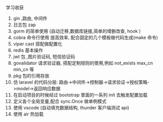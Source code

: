 学习收获

1. gin ,路由, 中间件
2. 日志包 zap
3. gorm 的简单使用 (自动迁移,数据库链接,简单的增删改查, hook )
4. cobra 命令行使用 提高效率, 配合固定的几个模板做代码生成(make 命令)
5. viper cast 搭配做配置化
6. redis 基本操作
7. jwt 包 ,图片验证码, 短信验证码
8. govalidator 请求验证器, 搭配定制规则的使用,例如 not_exists max_cn min_cn 等
9. pkg 包的引用存放
10. 仿 laravel 的代码分层: 路由->中间件->控制器->请求验证->授权策略->model->返回响应数据
11. 在启动项目的时候经过 bootstrap 里面的一系列 init 去触发配置加载
12. 定义各个全局变量,配合 sync.Once 做单例模式
13. 使用 vscode (自动填充数据结构, thunder 客户端测试 api)
14. 使用 air 热加载
